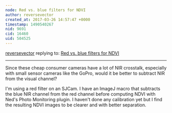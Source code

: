 ```yaml
---
node: Red vs. blue filters for NDVI
author: reversevector
created_at: 2017-03-26 14:57:47 +0000
timestamp: 1490540267
nid: 9691
cid: 16460
uid: 504525
---
```




[reversevector](../profile/reversevector) replying to: [Red vs. blue filters for NDVI](../notes/nedhorning/10-30-2013/red-vs-blue-filters-for-ndvi)

----
Since these cheap consumer cameras have a lot of NIR crosstalk, especially with small sensor cameras like the GoPro, would it be better to subtract NIR from the visual channel? 

I'm using a red filter on an SJCam. I have an ImageJ macro that subtracts the blue NIR channel from the red channel before computing NDVI with Ned's Photo Monitoring plugin. I haven't done any calibration yet but I find the resulting NDVI images to be clearer and with better separation. 